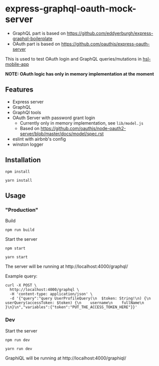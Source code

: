 # express-graphql-oauth-mock-server
* GraphQL part is based on https://github.com/eddyerburgh/express-graphql-boilerplate
* OAuth part is based on https://github.com/oauthjs/express-oauth-server

This is used to test OAuth login and GraphQL queries/mutations in [hsl-mobile-app](https://github.com/HSLdevcom/hsl-mobile-app)

__NOTE: OAuth logic has only in memory implementation at the moment__

## Features

* Express server
* GraphQL
* GraphQl tools
* OAuth Server with password grant login
  * Currently only in memory implementation, see `lib/model.js`
  * Based on https://github.com/oauthjs/node-oauth2-server/blob/master/docs/model/spec.rst
* eslint with airbnb's config
* winston logger

## Installation

```
npm install
```

```
yarn install
```

## Usage

### "Production"

Build
```
npm run build
```

Start the server
```
npm start
```
```
yarn start
```

The server will be running at http://localhost:4000/graphql/

Example query:
```shell
curl -X POST \
  http://localhost:4000/graphql \
  -H 'content-type: application/json' \
  -d '{"query":"query UserProfileQuery(\n  $token: String!\n) {\n  userQuery(accessToken: $token) {\n    username\n    fullName\n  }\n}\n","variables":{"token":"PUT_THE_ACCESS_TOKEN_HERE"}}'
```

### Dev

Start the server

```
npm run dev
```

```
yarn run dev
```

GraphiQL will be running at http://localhost:4000/graphiql/
